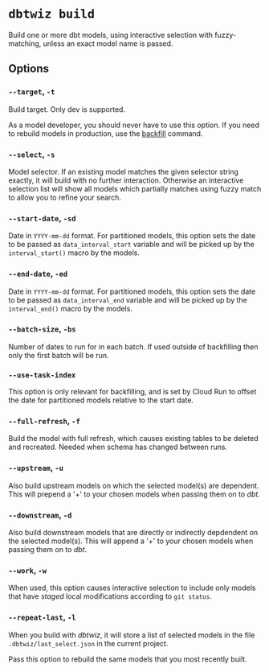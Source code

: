 # `dbtwiz build`

Build one or more dbt models, using interactive selection with fuzzy-matching,
unless an exact model name is passed.

## Options

### `--target`, `-t`

Build target. Only dev is supported.

As a model developer, you should never have to use this option.
If you need to rebuild models in production, use the [backfill](backfill.md) command.

### `--select`, `-s`

Model selector. If an existing model matches the given selector string exactly,
it will build with no further interaction. Otherwise an interactive selection
list will show all models which partially matches using fuzzy match to allow
you to refine your search.

### `--start-date`, `-sd`

Date in `YYYY-mm-dd` format.
For partitioned models, this option sets the date to be passed as `data_interval_start`
variable and will be picked up by the `interval_start()` macro by the models.

### `--end-date`, `-ed`

Date in `YYYY-mm-dd` format.
For partitioned models, this option sets the date to be passed as `data_interval_end`
variable and will be picked up by the `interval_end()` macro by the models.

### `--batch-size`, `-bs`

Number of dates to run for in each batch.
If used outside of backfilling then only the first batch will be run.

### `--use-task-index`

This option is only relevant for backfilling, and is set by Cloud Run to
offset the date for partitioned models relative to the start date.

### `--full-refresh`, `-f`

Build the model with full refresh, which causes existing tables to be deleted and
recreated. Needed when schema has changed between runs.

### `--upstream`, `-u`

Also build upstream models on which the selected model(s) are dependent.
This will prepend a '+' to your chosen models when passing them on to _dbt_.

### `--downstream`, `-d`

Also build downstream models that are directly or indirectly depdendent on the selected model(s).
This will append a '+' to your chosen models when passing them on to _dbt_.

### `--work`, `-w`

When used, this option causes interactive selection to include only models that
have *staged* local modifications according to `git status`.

### `--repeat-last`, `-l`

When you build with _dbtwiz_, it will store a list of selected models in the
file `.dbtwiz/last_select.json` in the current project.

Pass this option to rebuild the same models that you most recently built.
